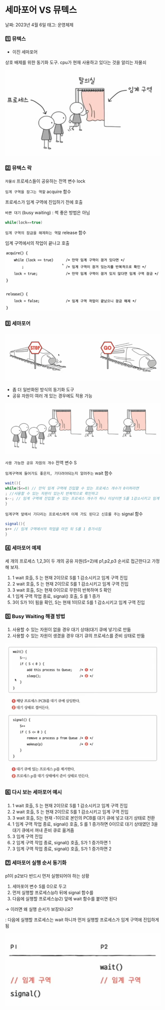 # 세마포어 VS 뮤텍스

날짜: 2023년 4월 6일
태그: 운영체제

### 1️⃣ 뮤텍스

- 이진 세마포어

상호 배제를 위한 동기화 도구. cpu가 현재 사용하고 있다는 것을 알리는 자물쇠

<img src='assets/Untitled.png' alt="" />

### 2️⃣ 뮤텍스 락

`자물쇠` 프로세스들이 공유하는 전역 변수 lock

`임계 구역을 잠그는 역할` acquire 함수

프로세스가 임계 구역에 진입하기 전에 호출

`바쁜 대기` (busy waiting) : 썩 좋은 방법은 아님

```java
while(lock==true) 
```

`임계 구역의 잠금을 해제하는 역할` release 함수

임계 구역에서의 작업이 끝나고 호출

<img src='assets/Untitled 1.png' alt="" />

### 3️⃣ 세마포어

<img src='assets/Untitled 2.png' alt="" />

- 좀 더 일반화된 방식의 동기화 도구
- 공유 자원이 여러 개 있는 경우에도 적용 가능

<img src='assets/Untitled 3.png' alt="" />

`사용 가능한 공유 자원의 개수` 전역 변수 S

`임계구역에 들어가도 좋은지, 기다려야되는지 알려주는` wait 함수

```java
wait(){
while(S<=0) // 만익 임계 구역에 진입할 수 있는 프로세스 개수가 0이하라면 
; //사용할 수 있는 자원이 있는지 반복적으로 확인하고
s--; // 임계 구역에 진입할 수 있는 프로세스 개수가 하나 이상이면 S를 1감소시키고 임계 구역 진입
}
```

`임계구역 앞에서 기다리는 프로세스에게 이제 가도 된다고 신호를 주는` signal 함수

```java
signal(){
s++ // 임계 구역에서의 작업을 마친 뒤 S를 1 증가시킴
}
```

### 4️⃣ 세마포어 예제

세 개의 프로세스 1,2,3이 두 개의 공유 자원(S=2)에 p1,p2,p3 순서로 접근한다고 가정해 보자.

1. 1 wait 호출, S 는 현재 2이므로 S를 1 감소시키고 임계 구역 진입
2. 2 wait 호출, S 는 현재 2이므로 S를 1 감소시키고 임계 구역 진입
3. 3 wait 호출, S는 현재 0이므로 무한히 반복하며 S 확인 
4. 1 임계 구역 작업 종료, signal() 호출, S 를 1 증가
5. 3이 S가 1이 됨을 확인, S는 현재 1이므로 S를 1 감소시키고 임계 구역 진입

### 5️⃣ Busy Waiting 해결 방법

1. 사용할 수 있는 자원이 없을 경우 대기 상태(대기 큐에 넣기)로 만듦
2. 사용할 수 있는 자원이 생겼을 경우 대기 큐의 프로세스를 준비 상태로 만듦

<img src='assets/Untitled 4.png' alt="" />

### 6️⃣ 다시 보는 세마포어 예시

1. 1 wait 호출, S 는 현재 2이므로 S를 1 감소시키고 임계 구역 진입
2. 2 wait 호출, S 는 현재 2이므로 S를 1 감소시키고 임계 구역 진입
3. 3 wait 호출, S는 현재 -1이므로 본인의 PCB를 대기 큐에 넣고 대기 상태로 전환
4. 1 임계 구역 작업 종료, signal() 호출, S 를 1 증가하면 0이므로 대기 상태였던 3을 대기 큐에서 꺼내 준비 큐로 옮겨줌
5. 3 임계 구역 진입
6. 2 임계 구역 작업 종료, signal() 호출, S가 1 증가하면 1
7. 3 임계 구역 작업 종료, signal() 호출, S가 1 증가하면 2

### 7️⃣ 세마포어 실행 순서 동기화

p1이 p2보다 반드시 먼저 실행되어야 하는 상황

1. 세마포어 변수 S를 0으로 두고
2. 먼저 실행할 프로세스(p1) 뒤에 signal 함수를
3. 다음에 실행할 프로세스(p2) 앞에 wait 함수를 붙이면 된다

→ 이러면 왜 실행 순서가 보장되나요?

: 다음에 실행할 프로세스는 wait 하니까 먼저 실행할 프로세스가 임계 구역에 진입하게 됨

<img src='assets/Untitled 5.png' alt="" />